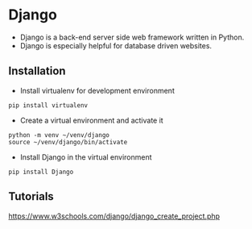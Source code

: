 # Django

* Django is a back-end server side web framework written in Python.
* Django is especially helpful for database driven websites.

## Installation
* Install virtualenv for development environment
```
pip install virtualenv
```

* Create a virtual environment and activate it
```
python -m venv ~/venv/django
source ~/venv/django/bin/activate
```

* Install Django in the virtual environment
```
pip install Django
```

## Tutorials
https://www.w3schools.com/django/django_create_project.php
